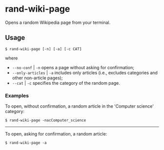 # rand-wiki-page
Opens a random Wikipedia page from your terminal.

## Usage
```
$ rand-wiki-page [-n] [-a] [-c CAT]
```
where
- `--no-conf` | `-n` opens a page without asking for confirmation;
- `--only-articles` | `-a` includes only articles (i.e., excludes categories and other non-article pages);
- `--cat` | `-c` specifies the category of the random page.

### Examples
To open, without confirmation, a random article in the 'Computer science' category:
```
$ rand-wiki-page -nacComputer_science
```
---
To open, asking for confirmation, a random article:
```
$ rand-wiki-page -a
```
